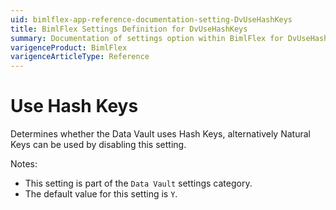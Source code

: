 ```yaml
---
uid: bimlflex-app-reference-documentation-setting-DvUseHashKeys
title: BimlFlex Settings Definition for DvUseHashKeys
summary: Documentation of settings option within BimlFlex for DvUseHashKeys
varigenceProduct: BimlFlex
varigenceArticleType: Reference
---
```


# Use Hash Keys

Determines whether the Data Vault uses Hash Keys, alternatively Natural Keys can be used by disabling this setting.

Notes:
* This setting is part of the `Data Vault` settings category.
* The default value for this setting is `Y`.